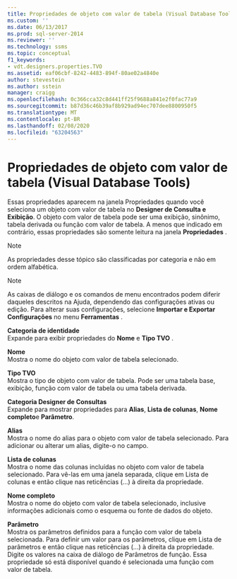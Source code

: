 ```yaml
---
title: Propriedades de objeto com valor de tabela (Visual Database Tools) | Microsoft Docs
ms.custom: ''
ms.date: 06/13/2017
ms.prod: sql-server-2014
ms.reviewer: ''
ms.technology: ssms
ms.topic: conceptual
f1_keywords:
- vdt.designers.properties.TVO
ms.assetid: eaf06cbf-8242-4483-894f-80ae02a4840e
author: stevestein
ms.author: sstein
manager: craigg
ms.openlocfilehash: 0c366cca32c8d441ff25f9688a841e2f0fac77a9
ms.sourcegitcommit: b87d36c46b39af8b929ad94ec707dee8800950f5
ms.translationtype: MT
ms.contentlocale: pt-BR
ms.lasthandoff: 02/08/2020
ms.locfileid: "63204563"
---
```

# <a name="table-valued-object-properties-visual-database-tools"></a>Propriedades de objeto com valor de tabela (Visual Database Tools)
  Essas propriedades aparecem na janela Propriedades quando você seleciona um objeto com valor de tabela no **Designer de Consulta e Exibição**. O objeto com valor de tabela pode ser uma exibição, sinônimo, tabela derivada ou função com valor de tabela. A menos que indicado em contrário, essas propriedades são somente leitura na janela **Propriedades** .  
  
> [!NOTE]  
>  As propriedades desse tópico são classificadas por categoria e não em ordem alfabética.  
  
> [!NOTE]  
>  As caixas de diálogo e os comandos de menu encontrados podem diferir daqueles descritos na Ajuda, dependendo das configurações ativas ou edição. Para alterar suas configurações, selecione **Importar e Exportar Configurações** no menu **Ferramentas** .  
  
 **Categoria de identidade**  
 Expande para exibir propriedades do **Nome** e **Tipo TVO** .  
  
 **Nome**  
 Mostra o nome do objeto com valor de tabela selecionado.  
  
 **Tipo TVO**  
 Mostra o tipo de objeto com valor de tabela. Pode ser uma tabela base, exibição, função com valor de tabela ou uma tabela derivada.  
  
 **Categoria Designer de Consultas**  
 Expande para mostrar propriedades para **Alias**, **Lista de colunas**, **Nome completo**e **Parâmetro**.  
  
 **Alias**  
 Mostra o nome do alias para o objeto com valor de tabela selecionado. Para adicionar ou alterar um alias, digite-o no campo.  
  
 **Lista de colunas**  
 Mostra o nome das colunas incluídas no objeto com valor de tabela selecionado. Para vê-las em uma janela separada, clique em Lista de colunas e então clique nas reticências (...) à direita da propriedade.  
  
 **Nome completo**  
 Mostra o nome do objeto com valor de tabela selecionado, inclusive informações adicionais como o esquema ou fonte de dados do objeto.  
  
 **Parâmetro**  
 Mostra os parâmetros definidos para a função com valor de tabela selecionada. Para definir um valor para os parâmetros, clique em Lista de parâmetros e então clique nas reticências (...) à direita da propriedade. Digite os valores na caixa de diálogo de Parâmetros de função. Essa propriedade só está disponível quando é selecionada uma função com valor de tabela.  
  
  
